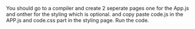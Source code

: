 You should go to a compiler and create 2 seperate pages one for the App.js and onther for the styling which is optional.
and copy paste code.js in the APP.js and code.css part in the styling page.
Run the code.
